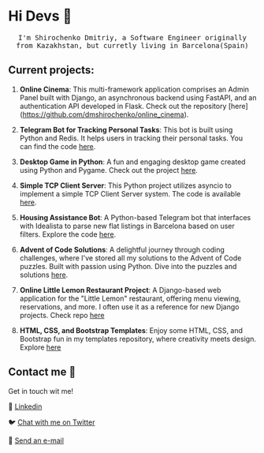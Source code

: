 # Hi Devs :wave:

<p align="center">
  <samp>
I'm Shirochenko Dmitriy, a Software Engineer originally from Kazakhstan, but curretly living in Barcelona(Spain)
  </samp>
  <br/>
</p>

## Current projects:
1. **Online Cinema**: This multi-framework application comprises an Admin Panel built with Django, an asynchronous backend using FastAPI, and an authentication API developed in Flask. Check out the repository [here] (https://github.com/dmshirochenko/online_cinema).

1. **Telegram Bot for Tracking Personal Tasks**: This bot is built using Python and Redis. It helps users in tracking their personal tasks. You can find the code [here](https://github.com/dmshirochenko/telegram_bot-NoSQL_Redis).

2. **Desktop Game in Python**: A fun and engaging desktop game created using Python and Pygame. Check out the project [here](https://github.com/dmshirochenko/knigth_game).

3. **Simple TCP Client Server**: This Python project utilizes asyncio to implement a simple TCP Client Server system. The code is available [here](https://github.com/dmshirochenko/TCP_Client_Server).

4. **Housing Assistance Bot**: A Python-based Telegram bot that interfaces with Idealista to parse new flat listings in Barcelona based on user filters. Explore the code [here](https://github.com/dmshirochenko/idealista_bot).

5. **Advent of Code Solutions**: A delightful journey through coding challenges, where I've stored all my solutions to the Advent of Code puzzles. Built with passion using Python. Dive into the puzzles and solutions [here](https://github.com/dmshirochenko/aoc_2022).

6. **Online Little Lemon Restaurant Project**: A Django-based web application for the "Little Lemon" restaurant, offering menu viewing, reservations, and more. I often use it as a reference for new Django projects. Check repo [here](https://github.com/dmshirochenko/online_littlelemon_restaurant)

7. **HTML, CSS, and Bootstrap Templates**: Enjoy some HTML, CSS, and Bootstrap fun in my templates repository, where creativity meets design. Explore [here](https://github.com/dmshirochenko/HTML_templates)

## Contact me :speech_balloon:

Get in touch wit me!

:link: <a href="https://www.linkedin.com/in/dmshirochenko/">Linkedin</a>

:bird: <a href="https://twitter.com/dmshirochenko">Chat with me on Twitter</a>

:e-mail: <a href="mailto:dmshirochenko@gmail.com">Send an e-mail</a>
